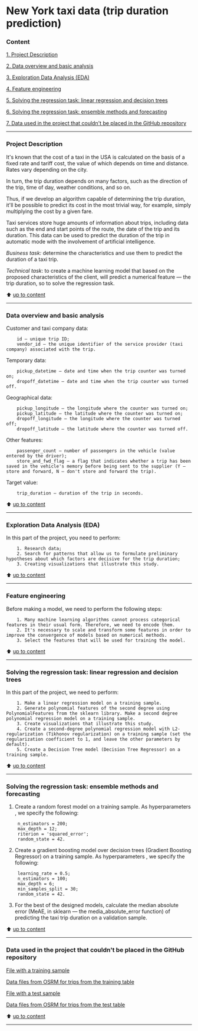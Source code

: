 # New York taxi data (trip duration prediction) 

### Content
[1. Project Description](https://github.com/IgorAbalakin/NY_taxi_data_regression_project/blob/main/README.md#Project-Description) 

[2. Data overview and basic analysis](https://github.com/IgorAbalakin/NY_taxi_data_regression_project/blob/main/README.md#Data-overview-and-basic-analysis) 

[3. Exploration Data Analysis (EDA)](https://github.com/IgorAbalakin/NY_taxi_data_regression_project/blob/main/README.md#Exploration-Data-Analysis-(EDA)) 

[4. Feature engineering](https://github.com/IgorAbalakin/NY_taxi_data_regression_project/blob/main/README.md#Feature-engineering) 

[5. Solving the regression task: linear regression and decision trees](https://github.com/IgorAbalakin/NY_taxi_data_regression_project/blob/main/README.md#Solving-the-regression-task-linear-regression-and-decision-trees) 

[6. Solving the regression task: ensemble methods and forecasting](https://github.com/IgorAbalakin/NY_taxi_data_regression_project/blob/main/README.md#Solving-the-regression-task-ensemble-methods-and-forecasting) 

[7. Data used in the project that couldn't be placed in the GitHub repository](https://github.com/IgorAbalakin/NY_taxi_data_regression_project/blob/main/README.md#Data-used-in-the-project-that-couldn-t-be-placed-in-the-GitHub-repository) 


 
____
### Project Description 

It's known that the cost of a taxi in the USA is calculated on the basis of a fixed rate and tariff cost, the value of which depends on time and distance. Rates vary depending on the city.

In turn, the trip duration depends on many factors, such as the direction of the trip, time of day, weather conditions, and so on.

Thus, if we develop an algorithm capable of determining the trip duration, it'll be possible to predict its cost in the most trivial way, for example, simply multiplying the cost by a given fare.

Taxi services store huge amounts of information about trips, including data such as the end and start points of the route, the date of the trip and its duration. This data can be used to predict the duration of the trip in automatic mode with the involvement of artificial intelligence.

*Business task:* determine the characteristics and use them to predict the duration of a taxi trip.

*Technical task*: to create a machine learning model that based on the proposed characteristics of the client, will predict a numerical feature — the trip duration, so to solve the regression task.
 
:arrow_up: [up to content](https://github.com/IgorAbalakin/NY_taxi_data_regression_project/blob/main/README.md#Content)

 ____
### Data overview and basic analysis

Customer and taxi company data:

        id — unique trip ID;
        vendor_id — the unique identifier of the service provider (taxi company) associated with the trip.

Temporary data:

        pickup_datetime — date and time when the trip counter was turned on;
        dropoff_datetime — date and time when the trip counter was turned off.

Geographical data:

        pickup_longitude — the longitude where the counter was turned on;
        pickup_latitude — the latitude where the counter was turned on;
        dropoff_longitude — the longitude where the counter was turned off;
        dropoff_latitude — the latitude where the counter was turned off.

Other features:

        passenger_count — number of passengers in the vehicle (value entered by the driver);
        store_and_fwd_flag — a flag that indicates whether a trip has been saved in the vehicle's memory before being sent to the supplier (Y — store and forward, N — don't store and forward the trip).

Target value:

        trip_duration — duration of the trip in seconds.

:arrow_up: [up to content](https://github.com/IgorAbalakin/NY_taxi_data_regression_project/blob/main/README.md#Content)

____
### Exploration Data Analysis (EDA)

In this part of the project, you need to perform:

        1. Research data;
        2. Search for patterns that allow us to formulate preliminary hypotheses about which factors are decisive for the trip duration;
        3. Creating visualizations that illustrate this study.


:arrow_up: [up to content](https://github.com/IgorAbalakin/NY_taxi_data_regression_project/blob/main/README.md#Content)

 ____
### Feature engineering

Before making a model, we need to perform the following steps:

        1. Many machine learning algorithms cannot process categorical features in their usual form. Therefore, we need to encode them.
        2. It's necessary to scale and transform some features in order to improve the convergence of models based on numerical methods.
        3. Select the features that will be used for training the model.

:arrow_up: [up to content](https://github.com/IgorAbalakin/NY_taxi_data_regression_project/blob/main/README.md#Content)
 
____
### Solving the regression task: linear regression and decision trees

In this part of the project, we need to perform:

        1. Make a linear regression model on a training sample.
        2. Generate polynomial features of the second degree using PolynomialFeatures from the sklearn library. Make a second degree polynomial regression model on a training sample.
        3. Create visualizations that illustrate this study.
        4. Create a second-degree polynomial regression model with L2-regularization (Tikhonov regularization) on a training sample (set the regularization coefficient to 1, and leave the other parameters by default).
        5. Create a Decision Tree model (Decision Tree Regressor) on a training sample.

:arrow_up: [up to content](https://github.com/IgorAbalakin/NY_taxi_data_regression_project/blob/main/README.md#Content)
 
____
### Solving the regression task: ensemble methods and forecasting

1. Create a random forest model on a training sample. As hyperparameters , we specify the following:

        n_estimators = 200;
        max_depth = 12;
        riterion = 'squared_error';
        random_state = 42.

2. Create a gradient boosting model over decision trees (Gradient Boosting Regressor) on a training sample. As hyperparameters , we specify the following:

        learning_rate = 0.5;
        n_estimators = 100;
        max_depth = 6;
        min_samples_split = 30;
        random_state = 42.

3. For the best of the designed models, calculate the median absolute error (MeAE, in sklearn — the media_absolute_error function) of predicting the taxi trip  duration on a validation sample.

:arrow_up: [up to content](https://github.com/IgorAbalakin/NY_taxi_data_regression_project/blob/main/README.md#Content)
  ____
  
### Data used in the project that couldn't be placed in the GitHub repository

[File with a training sample](https://drive.google.com/file/d/1X_EJEfERiXki0SKtbnCL9JDv49Go14lF/view?usp=sharing)

[Data files from OSRM for trips from the training table](https://drive.google.com/file/d/1ecWjor7Tn3HP7LEAm5a0B_wrIfdcVGwR/view?usp=sharing)

[File with a test sample](https://drive.google.com/file/d/1C2N2mfONpCVrH95xHJjMcueXvvh_-XYN/view?usp=sharing)

[Data files from OSRM for trips from the test table](https://drive.google.com/file/d/1wCoS-yOaKFhd1h7gZ84KL9UwpSvtDoIA/view?usp=sharing)

:arrow_up: [up to content](https://github.com/IgorAbalakin/NY_taxi_data_regression_project/blob/main/README.md#Content)
  ____
